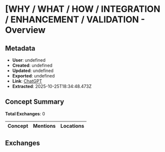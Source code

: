 # \[WHY / WHAT / HOW / INTEGRATION / ENHANCEMENT / VALIDATION - Overview

## Metadata

- **User**: undefined
- **Created**: undefined
- **Updated**: undefined
- **Exported**: undefined
- **Link**: [ChatGPT](undefined)
- **Extracted**: 2025-10-25T18:34:48.473Z

## Concept Summary

**Total Exchanges**: 0

| Concept | Mentions | Locations |
|---------|----------|----------|

## Exchanges

